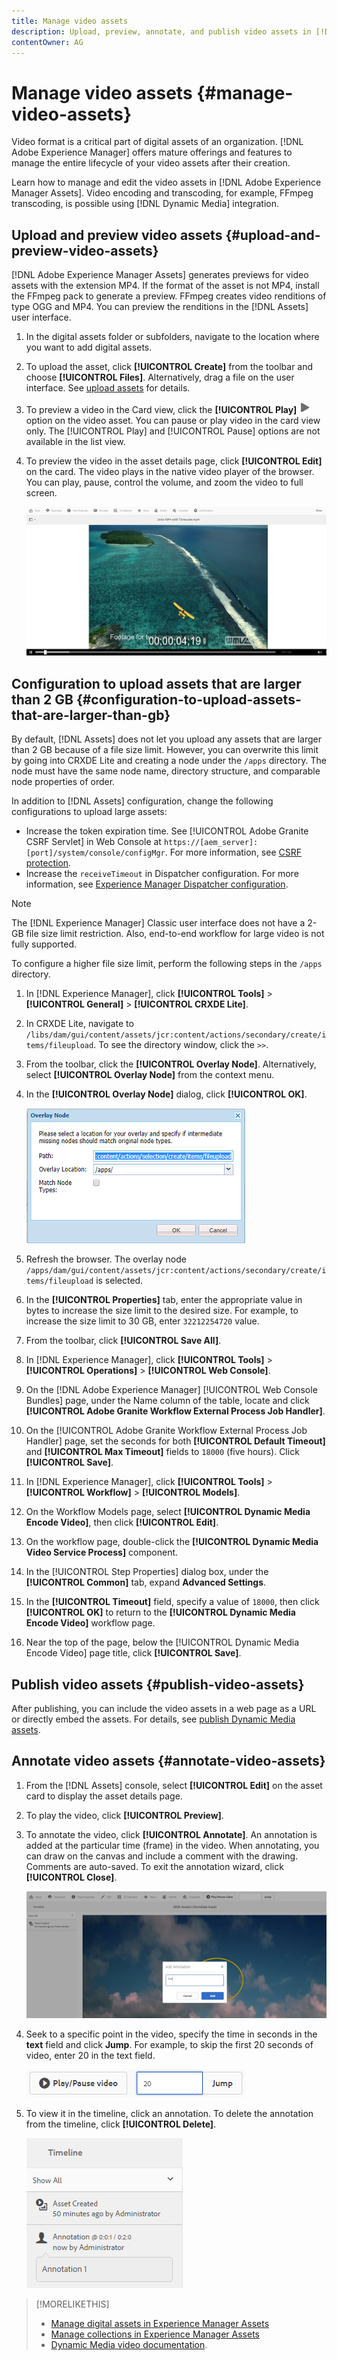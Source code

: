 ```yaml
---
title: Manage video assets
description: Upload, preview, annotate, and publish video assets in [!DNL Adobe Experience Manager].
contentOwner: AG
---
```


# Manage video assets {#manage-video-assets}

Video format is a critical part of digital assets of an organization. [!DNL Adobe Experience Manager] offers mature offerings and features to manage the entire lifecycle of your video assets after their creation.

Learn how to manage and edit the video assets in [!DNL Adobe Experience Manager Assets]. Video encoding and transcoding, for example, FFmpeg transcoding, is possible using [!DNL Dynamic Media] integration.

## Upload and preview video assets {#upload-and-preview-video-assets}

[!DNL Adobe Experience Manager Assets] generates previews for video assets with the extension MP4. If the format of the asset is not MP4, install the FFmpeg pack to generate a preview. FFmpeg creates video renditions of type OGG and MP4. You can preview the renditions in the [!DNL Assets] user interface.

1. In the digital assets folder or subfolders, navigate to the location where you want to add digital assets.
1. To upload the asset, click **[!UICONTROL Create]** from the toolbar and choose **[!UICONTROL Files]**. Alternatively, drag a file on the user interface. See [upload assets](manage-assets.md#uploading-assets) for details.
1. To preview a video in the Card view, click the **[!UICONTROL Play]** ![play option](assets/do-not-localize/play.png) option on the video asset. You can pause or play video in the card view only. The [!UICONTROL Play] and [!UICONTROL Pause] options are not available in the list view.

1. To preview the video in the asset details page, click **[!UICONTROL Edit]** on the card. The video plays in the native video player of the browser. You can play, pause, control the volume, and zoom the video to full screen.

   ![Video playback controls](assets/video-playback-controls.png)

## Configuration to upload assets that are larger than 2 GB {#configuration-to-upload-assets-that-are-larger-than-gb}

By default, [!DNL Assets] does not let you upload any assets that are larger than 2 GB because of a file size limit. However, you can overwrite this limit by going into CRXDE Lite and creating a node under the `/apps` directory. The node must have the same node name, directory structure, and comparable node properties of order.

 In addition to [!DNL Assets] configuration, change the following configurations to upload large assets:

* Increase the token expiration time. See [!UICONTROL Adobe Granite CSRF Servlet] in Web Console at `https://[aem_server]:[port]/system/console/configMgr`. For more information, see [CSRF protection](/help/sites-developing/csrf-protection.md).
* Increase the `receiveTimeout` in Dispatcher configuration. For more information, see [Experience Manager Dispatcher configuration](https://experienceleague.adobe.com/docs/experience-manager-dispatcher/using/configuring/dispatcher-configuration.html#renders-options).

>[!NOTE]
>
>The [!DNL Experience Manager] Classic user interface does not have a 2-GB file size limit restriction. Also, end-to-end workflow for large video is not fully supported.

To configure a higher file size limit, perform the following steps in the `/apps` directory.

1. In [!DNL Experience Manager], click **[!UICONTROL Tools]** > **[!UICONTROL General]** > **[!UICONTROL CRXDE Lite]**.
1. In CRXDE Lite, navigate to `/libs/dam/gui/content/assets/jcr:content/actions/secondary/create/items/fileupload`. To see the directory window, click the `>>`.
1. From the toolbar, click the **[!UICONTROL Overlay Node]**. Alternatively, select **[!UICONTROL Overlay Node]** from the context menu.
1. In the **[!UICONTROL Overlay Node]** dialog, click **[!UICONTROL OK]**.

   ![Overlay node](assets/overlay-node-path.png)

1. Refresh the browser. The overlay node `/apps/dam/gui/content/assets/jcr:content/actions/secondary/create/items/fileupload` is selected.
1. In the **[!UICONTROL Properties]** tab, enter the appropriate value in bytes to increase the size limit to the desired size. For example, to increase the size limit to 30 GB, enter `32212254720` value.

1. From the toolbar, click **[!UICONTROL Save All]**.
1. In [!DNL Experience Manager], click **[!UICONTROL Tools]** > **[!UICONTROL Operations]** > **[!UICONTROL Web Console]**.
1. On the [!DNL Adobe Experience Manager] [!UICONTROL Web Console Bundles] page, under the Name column of the table, locate and click **[!UICONTROL Adobe Granite Workflow External Process Job Handler]**.
1. On the [!UICONTROL Adobe Granite Workflow External Process Job Handler] page, set the seconds for both **[!UICONTROL Default Timeout]** and **[!UICONTROL Max Timeout]** fields to `18000` (five hours). Click **[!UICONTROL Save]**.
1. In [!DNL Experience Manager], click **[!UICONTROL Tools]** > **[!UICONTROL Workflow]** > **[!UICONTROL Models]**.
1. On the Workflow Models page, select **[!UICONTROL Dynamic Media Encode Video]**, then click **[!UICONTROL Edit]**.
1. On the workflow page, double-click the **[!UICONTROL Dynamic Media Video Service Process]** component.
1. In the [!UICONTROL Step Properties] dialog box, under the **[!UICONTROL Common]** tab, expand **Advanced Settings**.
1. In the **[!UICONTROL Timeout]** field, specify a value of `18000`, then click **[!UICONTROL OK]** to return to the **[!UICONTROL Dynamic Media Encode Video]** workflow page.
1. Near the top of the page, below the [!UICONTROL Dynamic Media Encode Video] page title, click **[!UICONTROL Save]**.

## Publish video assets {#publish-video-assets}

After publishing, you can include the video assets in a web page as a URL or directly embed the assets. For details, see [publish Dynamic Media assets](/help/assets/publishing-dynamicmedia-assets.md).

## Annotate video assets {#annotate-video-assets}

1. From the [!DNL Assets] console, select **[!UICONTROL Edit]** on the asset card to display the asset details page.
1. To play the video, click **[!UICONTROL Preview]**.
1. To annotate the video, click **[!UICONTROL Annotate]**. An annotation is added at the particular time (frame) in the video. When annotating, you can draw on the canvas and include a comment with the drawing. Comments are auto-saved. To exit the annotation wizard, click **[!UICONTROL Close]**.

   ![Draw and annotate on a video frame](assets/annotate-video.png)

1. Seek to a specific point in the video, specify the time in seconds in the **text** field and click **Jump**. For example, to skip the first 20 seconds of video, enter 20 in the text field.

   ![Seek to a time in a video to skip by specified seconds](assets/seek-in-video.png)

1. To view it in the timeline, click an annotation. To delete the annotation from the timeline, click **[!UICONTROL Delete]**.

   ![View annotations and the details in the timeline](assets/timeline-view-annotation.png)

>[!MORELIKETHIS]
>
>* [Manage digital assets in Experience Manager Assets](/help/assets/manage-assets.md)
>* [Manage collections in Experience Manager Assets](/help/assets/manage-collections.md)
>* [Dynamic Media video documentation](/help/assets/video.md).
